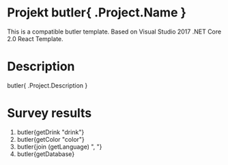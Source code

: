 # Projekt butler{ .Project.Name }

This is a compatible butler template. Based on Visual Studio 2017 .NET Core 2.0 React Template.

# Description

butler{ .Project.Description }

# Survey results

1. butler{getDrink "drink"}
2. butler{getColor "color"}
3. butler{join (getLanguage) ", "}
4. butler{getDatabase}

